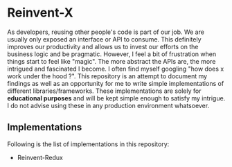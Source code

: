 # Reinvent-X

As developers, reusing other people's code is part of our job. We are usually only exposed an interface or API to consume. This definitely improves our productivity and allows us to invest our efforts on the business logic and be pragmatic. However, I feel a bit of frustration when things start to feel like "magic". The more abstract the APIs are, the more intrigued and fascinated I become. I often find myself googling "how does x work under the hood ?". This repository is an attempt to document my findings as well as an opportunity for me to write simple implementations of different libraries/frameworks. These implementations are solely for **educational purposes** and will be kept simple enough to satisfy my intrigue. I do not advise using these in any production environment whatsoever.

## Implementations

Following is the list of implementations in this repository:

- Reinvent-Redux
